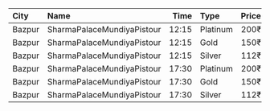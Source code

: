 | City   | Name                       |  Time | Type     | Price | Capacity | Booked |
| :----- | :------------------------- | ----: | :------- | ----: | -------: | -----: |
| Bazpur | SharmaPalaceMundiyaPistour | 12:15 | Platinum |  200₹ |       16 |      8 |
| Bazpur | SharmaPalaceMundiyaPistour | 12:15 | Gold     |  150₹ |       68 |     34 |
| Bazpur | SharmaPalaceMundiyaPistour | 12:15 | Silver   |  112₹ |       48 |     24 |
| Bazpur | SharmaPalaceMundiyaPistour | 17:30 | Platinum |  200₹ |       16 |      8 |
| Bazpur | SharmaPalaceMundiyaPistour | 17:30 | Gold     |  150₹ |       68 |     34 |
| Bazpur | SharmaPalaceMundiyaPistour | 17:30 | Silver   |  112₹ |       48 |     24 |